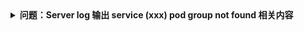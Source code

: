 <details>
<summary><strong>问题：Server log 输出 service (xxx) pod group not found 相关内容</strong></summary>

> 通常为无法找到对应 service 后方有效 Pod 导致：
> 1. 检查 service 后方是否有 pod 资源，如果不存在，则 server 认为这是一个无效 service
> 2. 检查 service 后方是否有 pod 资源，如果存在，则查看该 Pod 是否为非 k8s 原生 kind 创建。如果为自定义 CRD 创建，DeepFlow 无法识别，等同于不存在
> 3. 检查 service 后方 Pod 是否有上层资源，例如 `Deployment`,`DaemonSet` 等，如果没有，则认为是一个无效 Pod

</details>


